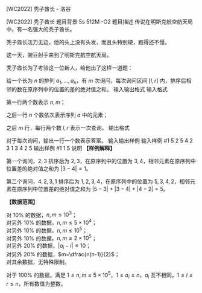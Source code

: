 



[WC2022] 秃子酋长 - 洛谷














[WC2022] 秃子酋长
题目背景
5s 512M -O2
题目描述
传说在明斯克航空航天局中，有一名强大的秃子酋长。

秃子酋长法力无边，他的头上没有头发，而且头特别硬，跑得还不慢。

这一天，豌豆射手来到了明斯克航空航天局。

秃子酋长为了考验这一位新人，给他出了这样一道题：

给一个长为 $n$ 的排列 $a_1,\dots, a_n$，有 $m$ 次询问，每次询问区间 $[l, r]$ 内，排序后相邻的数在原序列中的位置的差的绝对值之和。
输入输出格式
输入格式

第一行两个数表示 $n, m$；

之后一行 $n$ 个数依次表示序列 $a$ 中的元素；

之后 $m$ 行，每行两个数 $l, r$ 表示一次查询。
输出格式

对于每次询问，输出一行一个数表示答案。
输入输出样例
输入样例 #1
5 2
5 4 2 3 1
3 4
2 5
输出样例 #1
1
5
说明
**【样例解释】**

第一个询问，$2,3$ 排序后为 $2,3$，在原序列中的位置为 $3,4$，相邻元素在原序列中位置差的绝对值之和为 $|3 - 4| = 1$。

第二个询问，$4, 2, 3, 1$ 排序后为 $1, 2, 3, 4$，在原序列中的位置为 $5, 3, 4, 2$，相邻元素在原序列中位置差的绝对值之和为 $|5 - 3| + |3 - 4| + |4 - 2| = 5$。

**【数据范围】**

对 $10\%$ 的数据，$n, m \leq 10^3$；  
对另外 $10\%$ 的数据，$n, m \leq 5 \times 10^4$；  
对另外 $10\%$ 的数据，$n, m \leq 10^5$；  
对另外 $10\%$ 的数据，$n, m \leq 2 \times 10^5$；  
对另外 $20\%$ 的数据，$|a_i - i| \leq 10$；  
对另外 $20\%$ 的数据，$m=\dfrac{n(n-1)}{2}$；  
对其余数据，无特殊限制。

对于 $100\%$ 的数据，满足 $1 \leq n, m \leq 5\times 10^5$，$1 \leq a_i \leq n$，$a_i$ 互不相同，$1 \leq l \leq r \leq n$，所有数值为整数。







